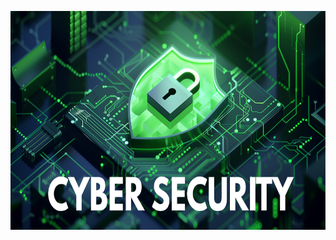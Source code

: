 <p align="center">
    <img src="./.git-config/CYBER-SECURITY.png" alt="Nmap Logo" width="1000" height="350">
</p>


